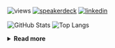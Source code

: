 ![views](https://komarev.com/ghpvc/?username=chck&color=blueviolet)
[![speakerdeck](https://img.shields.io/badge/Speaker_Deck-chck-8a2be2?style=flat-square&logo=speaker-deck)](https://speakerdeck.com/chck)
[![linkedin](https://img.shields.io/badge/LinkedIn-chck-8a2be2?style=flat-square&logo=linkedin)](https://www.linkedin.com/in/chck/)

<p align="left"> 
  <img alt="GitHub Stats" align="center" height="150" src="https://github-readme-stats-nine-umber-51.vercel.app/api?username=chck&count_private=true&show_icons=true&hide_title=true&theme=buefy" />
  <img alt="Top Langs" align="center" height="150" src="https://github-readme-stats-nine-umber-51.vercel.app/api/top-langs/?username=chck&layout=compact&count_private=true&show_icons=true&hide_title=true&theme=buefy" />
</p>

<details>
  <summary><b>Read more</b></summary>
  <br>

  <!--START_SECTION:waka-->
**🐱 My GitHub Data** 

> 📦 82.7 kB Used in GitHub's Storage 
 > 
> 🏆 487 Contributions in the Year 2024
 > 
> 💼 Opted to Hire
 > 
> 📜 133 Public Repositories 
 > 
> 🔑 22 Private Repositories 
 > 
**I'm a Night 🦉** 

```text
🌞 Morning                867 commits         ███░░░░░░░░░░░░░░░░░░░░░░   13.15 % 
🌆 Daytime                2114 commits        ████████░░░░░░░░░░░░░░░░░   32.05 % 
🌃 Evening                1929 commits        ███████░░░░░░░░░░░░░░░░░░   29.25 % 
🌙 Night                  1685 commits        ██████░░░░░░░░░░░░░░░░░░░   25.55 % 
```
📅 **I'm Most Productive on Thursday** 

```text
Monday                   1299 commits        █████░░░░░░░░░░░░░░░░░░░░   19.70 % 
Tuesday                  1011 commits        ████░░░░░░░░░░░░░░░░░░░░░   15.33 % 
Wednesday                1090 commits        ████░░░░░░░░░░░░░░░░░░░░░   16.53 % 
Thursday                 1580 commits        ██████░░░░░░░░░░░░░░░░░░░   23.96 % 
Friday                   663 commits         ███░░░░░░░░░░░░░░░░░░░░░░   10.05 % 
Saturday                 384 commits         █░░░░░░░░░░░░░░░░░░░░░░░░   05.82 % 
Sunday                   568 commits         ██░░░░░░░░░░░░░░░░░░░░░░░   08.61 % 
```


📊 **This Week I Spent My Time On** 

```text
💬 Programming Languages: 
TOML                     15 mins             █████████████████░░░░░░░░   67.96 % 
Other                    7 mins              ████████░░░░░░░░░░░░░░░░░   32.04 % 

🔥 Editors: 
Neovim                   15 mins             █████████████████░░░░░░░░   67.96 % 
Chrome                   7 mins              ████████░░░░░░░░░░░░░░░░░   32.04 % 
```

**I Mostly Code in Python** 

```text
Python                   45 repos            █████████░░░░░░░░░░░░░░░░   34.88 % 
Jupyter Notebook         19 repos            ████░░░░░░░░░░░░░░░░░░░░░   14.73 % 
Rust                     7 repos             █░░░░░░░░░░░░░░░░░░░░░░░░   05.43 % 
TypeScript               4 repos             █░░░░░░░░░░░░░░░░░░░░░░░░   03.10 % 
Astro                    1 repo              ░░░░░░░░░░░░░░░░░░░░░░░░░   00.78 % 
```



**Timeline**

![Lines of Code chart](https://raw.githubusercontent.com/chck/chck/main/assets/bar_graph.png)


 Last Updated on 2024-08-22 01:43 UTC
<!--END_SECTION:waka-->
</details>

